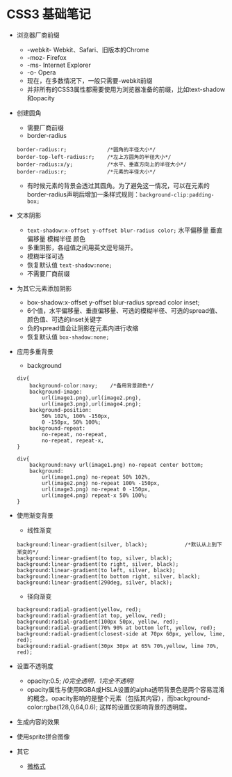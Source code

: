 # CSS3 基础笔记

* 浏览器厂商前缀
    * -webkit-    Webkit、Safari、旧版本的Chrome
    * -moz-       Firefox
    * -ms-        Internet Explorer
    * -o-         Opera
    * 现在，在多数情况下，一般只需要-webkit前缀
    * 并非所有的CSS3属性都需要使用为浏览器准备的前缀，比如text-shadow和opacity

* 创建圆角
    * 需要厂商前缀
    * border-radius
    ```
    border-radius:r;             /*圆角的半径大小*/
    border-top-left-radius:r;    /*左上方圆角的半径大小*/
    border-radius:x/y;           /*水平、垂直方向上的半径大小*/
    border-radius:r;             /*元素的半径大小*/
    ```
    * 有时候元素的背景会透过其圆角。为了避免这一情况，可以在元素的border-radius声明后增加一条样式规则：`background-clip:padding-box;`

* 文本阴影
    * `text-shadow:x-offset y-offset blur-radius color;`      水平偏移量 垂直偏移量 模糊半径 颜色
    * 多重阴影，各组值之间用英文逗号隔开。
    * 模糊半径可选
    * 恢复默认值 `text-shadow:none;`
    * 不需要厂商前缀

* 为其它元素添加阴影
    * box-shadow:x-offset y-offset blur-radius spread color inset;
    * 6个值，水平偏移量、垂直偏移量、可选的模糊半径、可选的spread值、颜色值、可选的inset关键字
    * 负的spread值会让阴影在元素内进行收缩
    * 恢复默认值 `box-shadow:none;`

* 应用多重背景
    * background
    ```
    div{
        background-color:navy;    /*备用背景颜色*/
        background-image:
            url(image1.png),url(image2.png),
            url(image3.png),url(image4.png);
        background-position:
            50% 102%, 100% -150px,
            0 -150px, 50% 100%;
        background-repeat:
            no-repeat, no-repeat,
            no-repeat, repeat-x,
    }
    ```
    ```
    div{
        background:navy url(image1.png) no-repeat center bottom;
        background:
            url(image1.png) no-repeat 50% 102%,
            url(image2.png) no-repeat 100% -150px,
            url(image3.png) no-repeat 0 -150px,
            url(image4.png) repeat-x 50% 100%;
    }
    ```

* 使用渐变背景
    * 线性渐变
    ```
    background:linear-gradient(silver, black);            /*默认从上到下渐变的*/
    background:linear-gradient(to top, silver, black);
    background:linear-gradient(to right, silver, black);
    background:linear-gradient(to left, silver, black);
    background:linear-gradient(to bottom right, silver, black);
    background:linear-gradient(290deg, silver, black);
    ```
    * 径向渐变
    ```
    background:radial-gradient(yellow, red);
    background:radial-gradient(at top, yellow, red);
    background:radial-gradient(100px 50px, yellow, red);
    background:radial-gradient(70% 90% at bottom left, yellow, red);
    background:radial-gradient(closest-side at 70px 60px, yellow, lime, red);
    background:radial-gradient(30px 30px at 65% 70%,yellow, lime 70%, red);
    ```

* 设置不透明度
    * opacity:0.5;  /*0完全透明，1完全不透明*/
    * opacity属性与使用RGBA或HSLA设置的alpha透明背景色是两个容易混淆的概念。opacity影响的是整个元素（包括其内容），而background-color:rgba(128,0,64,0.6); 这样的设置仅影响背景的透明度。

* 生成内容的效果

* 使用sprite拼合图像

* 其它
    * [微格式](http://microformats.org/)